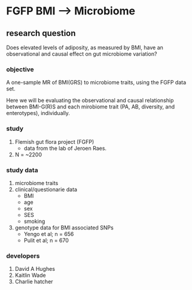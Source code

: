 # FGFP BMI --> Microbiome

## research question
Does elevated levels of adiposity, as measured by BMI, have an observational and causal effect on gut microbiome variation?

### objective
A one-sample MR of BMI(GRS) to microbiome traits, using the FGFP data set. 

Here we will be evaluating the observational and causal relationship between BMI-G(R)S and each mirobiome trait (PA, AB, diversity, and enterotypes), individually. 

### study
1. Flemish gut flora project (FGFP)
	* data from the lab of Jeroen Raes.
2. N = ~2200
		
### study data
1. microbiome traits
2. clinical/questionarie data
	* BMI
	* age
	* sex
	* SES
	* smoking
3. genotype data for BMI associated SNPs
	* Yengo et al; n = 656
	* Pulit et al; n = 670
	
### developers
1. David A Hughes
2. Kaitlin Wade
3. Charlie hatcher

